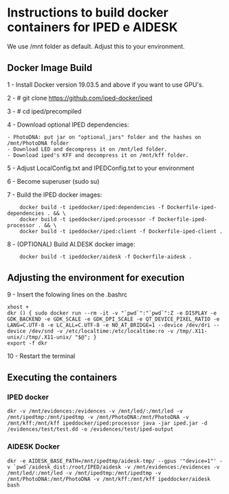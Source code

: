 # Instructions to build docker containers for IPED e AIDESK

We use /mnt folder as default. Adjust this to your environment. 


## Docker Image Build 


1 - Install Docker version 19.03.5 and above if you want to use GPU's.

2 - # git clone https://github.com/iped-docker/iped

3 - # cd iped/precompiled

4 - Download optional IPED dependencies:

    - PhotoDNA: put jar on "optional_jars" folder and the hashes on /mnt/PhotoDNA folder
    - Download LED and decompress it on /mnt/led folder.
    - Download iped's KFF and decompress it on /mnt/kff folder.

5 - Adjust LocalConfig.txt and IPEDConfig.txt to your environment 

6 - Become superuser (sudo su)

7 - Build the IPED docker images: 

        docker build -t ipeddocker/iped:dependencies -f Dockerfile-iped-dependencies . && \
        docker build -t ipeddocker/iped:processor -f Dockerfile-iped-processor . && \
        docker build -t ipeddocker/iped:client -f Dockerfile-iped-client .
                           
8 - (OPTIONAL) Build AI.DESK docker image: 

        docker build -t ipeddocker/aidesk -f Dockerfile-aidesk .

## Adjusting the environment for execution

9 - Insert the folowing lines on the .bashrc 

    xhost +
    dkr () { sudo docker run --rm -it -v "`pwd`":"`pwd`":Z -e DISPLAY -e GDK_BACKEND -e GDK_SCALE -e GDK_DPI_SCALE -e QT_DEVICE_PIXEL_RATIO -e LANG=C.UTF-8 -e LC_ALL=C.UTF-8 -e NO_AT_BRIDGE=1 --device /dev/dri --device /dev/snd -v /etc/localtime:/etc/localtime:ro -v /tmp/.X11-unix/:/tmp/.X11-unix/ "$@"; }
    export -f dkr

10 - Restart the terminal 

## Executing the containers

### IPED docker

    dkr -v /mnt/evidences:/evidences -v /mnt/led/:/mnt/led -v /mnt/ipedtmp:/mnt/ipedtmp -v /mnt/PhotoDNA:/mnt/PhotoDNA -v /mnt/kff:/mnt/kff ipeddocker/iped:processor java -jar iped.jar -d /evidences/test/test.dd -o /evidences/test/iped-output


### AIDESK Docker

    dkr -e AIDESK_BASE_PATH=/mnt/ipedtmp/aidesk-tmp/ --gpus '"device=1"' -v `pwd`/aidesk_dist:/root/IPED/aidesk -v /mnt/evidences:/evidences -v /mnt/led/:/mnt/led -v /mnt/ipedtmp:/mnt/ipedtmp -v /mnt/PhotoDNA:/mnt/PhotoDNA -v /mnt/kff:/mnt/kff ipeddocker/aidesk bash











